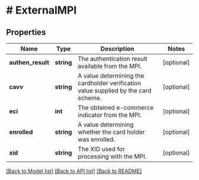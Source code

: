 # # ExternalMPI

## Properties

Name | Type | Description | Notes
------------ | ------------- | ------------- | -------------
**authen_result** | **string** | The authentication result available from the MPI. | [optional]
**cavv** | **string** | A value determining the cardholder verification value supplied by the card scheme. | [optional]
**eci** | **int** | The obtained e-commerce indicator from the MPI. | [optional]
**enrolled** | **string** | A value determining whether the card holder was enrolled. | [optional]
**xid** | **string** | The XID used for processing with the MPI. | [optional]

[[Back to Model list]](../../README.md#models) [[Back to API list]](../../README.md#endpoints) [[Back to README]](../../README.md)
